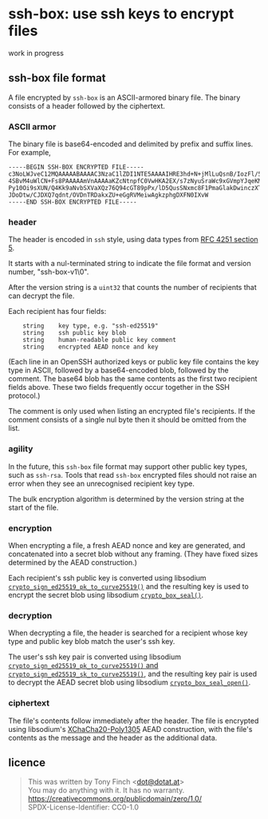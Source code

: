 ssh-box: use ssh keys to encrypt files
======================================

work in progress


ssh-box file format
-------------------

A file encrypted by `ssh-box` is an ASCII-armored binary file. The
binary consists of a header followed by the ciphertext.


### ASCII armor

The binary file is base64-encoded and delimited by prefix and suffix
lines. For example,

    -----BEGIN SSH-BOX ENCRYPTED FILE-----
    c3NoLWJveC12MQAAAAABAAAAC3NzaC1lZDI1NTE5AAAAIHRE3hd+N+jMlLuQsnB/IozFl/5O
    4SBvM4uWlCN+Fs8PAAAAAmVnAAAAaKZcNtnpfC0VwHKA2EX/s7zNyuSraWc9xGVmpYJqeKMC
    Py10Oi9sXUN/Q4Kk9aNvbSXVaXQz76Q94cGT89pPx/lD5QusSNxmc8F1PmaGlakDwinczXT7
    JDoDtw/CJDXQ7qdnt/OVDnTRDakxZU+eGgRVMeiwAgkzphgDXFN0IXvW
    -----END SSH-BOX ENCRYPTED FILE-----


### header

The header is encoded in `ssh` style, using data types from [RFC 4251
section 5](https://www.rfc-editor.org/rfc/rfc4251#section-5).

It starts with a nul-terminated string to indicate the file format and
version number, "ssh-box-v1\0".

After the version string is a `uint32` that counts the number of
recipients that can decrypt the file.

Each recipient has four fields:

        string    key type, e.g. "ssh-ed25519"
        string    ssh public key blob
        string    human-readable public key comment
        string    encrypted AEAD nonce and key

(Each line in an OpenSSH authorized keys or public key file contains
the key type in ASCII, followed by a base64-encoded blob, followed by
the comment. The base64 blob has the same contents as the first two
recipient fields above. These two fields frequently occur together in
the SSH protocol.)

The comment is only used when listing an encrypted file's recipients.
If the comment consists of a single nul byte then it should be omitted
from the list.


### agility

In the future, this `ssh-box` file format may support other public key
types, such as `ssh-rsa`. Tools that read `ssh-box` encrypted files
should not raise an error when they see an unrecognised recipient key
type.

The bulk encryption algorithm is determined by the version string at
the start of the file.


### encryption

When encrypting a file, a fresh AEAD nonce and key are generated, and
concatenated into a secret blob without any framing. (They have fixed
sizes determined by the AEAD construction.)

Each recipient's ssh public key is converted using libsodium
[`crypto_sign_ed25519_pk_to_curve25519()`][to curve25519] and the
resulting key is used to encrypt the secret blob using libsodium
[`crypto_box_seal()`][sealed box].


### decryption

When decrypting a file, the header is searched for a recipient whose
key type and public key blob match the user's ssh key.

The user's ssh key pair is converted using libsodium
[`crypto_sign_ed25519_pk_to_curve25519()` and
`crypto_sign_ed25519_sk_to_curve25519()`][to curve25519], and the
resulting key pair is used to decrypt the AEAD secret blob using
libsodium [`crypto_box_seal_open()`][sealed box].


### ciphertext

The file's contents follow immediately after the header. The file is
encrypted using libsodium's [XChaCha20-Poly1305][] AEAD construction,
with the file's contents as the message and the header as the
additional data.


[to curve25519]: https://libsodium.gitbook.io/doc/advanced/ed25519-curve25519
[sealed box]: https://libsodium.gitbook.io/doc/public-key_cryptography/sealed_boxes
[XChaCha20-Poly1305]: https://libsodium.gitbook.io/doc/secret-key_cryptography/aead/chacha20-poly1305/xchacha20-poly1305_construction


licence
-------

> This was written by Tony Finch <<dot@dotat.at>>  
> You may do anything with it. It has no warranty.  
> <https://creativecommons.org/publicdomain/zero/1.0/>  
> SPDX-License-Identifier: CC0-1.0
